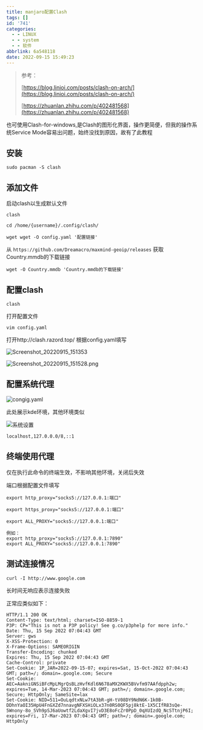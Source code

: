 ```yaml
---
title: manjaro配置Clash
tags: []
id: '741'
categories:
  - - LINUX
  - - system
  - - 软件
abbrlink: 6a548118
date: 2022-09-15 15:49:23
---
```


> 参考：
> 
> [https://blog.linioi.com/posts/clash-on-arch/](https://blog.linioi.com/posts/clash-on-arch/)
> 
> [https://zhuanlan.zhihu.com/p/402481568](https://zhuanlan.zhihu.com/p/402481568)

也可使用Clash-for-windows,是Clash的图形化界面，操作更简便，但我的操作系统Service Mode容易出问题，始终没找到原因，故有了此教程

## 安装

```
sudo pacman -S clash
```

## 添加文件

启动clash以生成默认文件

```
clash
```

```
cd /home/{username}/.config/clash/   
```

```
wget wget -O config.yaml '配置链接'
```

从 `https://github.com/Dreamacro/maxmind-geoip/releases` 获取Country.mmdb的下载链接

```
wget -O Country.mmdb 'Country.mmdb的下载链接'
```

## 配置clash

```
clash
```

打开配置文件

```
vim config.yaml
```

打开http://clash.razord.top/ 根据config.yaml填写

![Screenshot_20220915_151353](https://kozakemi.oss-cn-beijing.aliyuncs.com/Screenshot_20220915_151353.png)

![Screenshot_20220915_151528.png](https://kozakemi.oss-cn-beijing.aliyuncs.com/Screenshot_20220915_151528.png)

## 配置系统代理

![congig.yaml](https://kozakemi.oss-cn-beijing.aliyuncs.com/Screenshot_20220915_151934.png)

此处展示kde环境，其他环境类似

![系统设置](https://kozakemi.oss-cn-beijing.aliyuncs.com/Screenshot_20220915_152153.png)

```
localhost,127.0.0.0/8,::1
```

## 终端使用代理

仅在执行此命令的终端生效，不影响其他环境，关闭后失效

端口根据配置文件填写

```
export http_proxy="socks5://127.0.0.1:端口"  
```

```
export https_proxy="socks5://127.0.0.1:端口"  
```

```
export ALL_PROXY="socks5://127.0.0.1:端口"  
```

```
例如：
export http_proxy="socks5://127.0.0.1:7890" 
export ALL_PROXY="socks5://127.0.0.1:7890" 
```

## 测试连接情况

```
curl -I http://www.google.com
```

长时间无响应表示连接失败

正常应类似如下：

```
HTTP/1.1 200 OK
Content-Type: text/html; charset=ISO-8859-1
P3P: CP="This is not a P3P policy! See g.co/p3phelp for more info."
Date: Thu, 15 Sep 2022 07:04:43 GMT
Server: gws
X-XSS-Protection: 0
X-Frame-Options: SAMEORIGIN
Transfer-Encoding: chunked
Expires: Thu, 15 Sep 2022 07:04:43 GMT
Cache-Control: private
Set-Cookie: 1P_JAR=2022-09-15-07; expires=Sat, 15-Oct-2022 07:04:43 GMT; path=/; domain=.google.com; Secure
Set-Cookie: AEC=AakniGNSiBFcMpLMgrQsBLzHvfKdl6N678aMX2KWX5BVvfm97AAfdpph2w; expires=Tue, 14-Mar-2023 07:04:43 GMT; path=/; domain=.google.com; Secure; HttpOnly; SameSite=lax
Set-Cookie: NID=511=OuLqdtxNLw7tA3bR-gH-tV08DY9NdN6K-1k0B-DDhnYaOI35HpU4FnGXZd7nnavgNFXSHiOLx37n0RS0QF5pj8ktE-1X5CIfR83sQe-5Wnony-8o_SVh9pSJ6aUowtf2LdaXgvI7jvD3E8oFcZr0PpD_0qXUIzdQ_NcSTtnjP6I; expires=Fri, 17-Mar-2023 07:04:43 GMT; path=/; domain=.google.com; HttpOnly
```